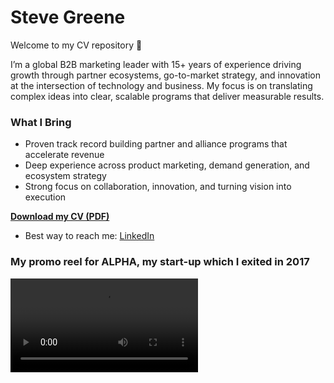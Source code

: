 # Steve Greene  

Welcome to my CV repository 👋  

I’m a global B2B marketing leader with 15+ years of experience driving growth through partner ecosystems, go-to-market strategy, and innovation at the intersection of technology and business. My focus is on translating complex ideas into clear, scalable programs that deliver measurable results.  

### What I Bring 
- Proven track record building partner and alliance programs that accelerate revenue  
- Deep experience across product marketing, demand generation, and ecosystem strategy  
- Strong focus on collaboration, innovation, and turning vision into execution  

**[Download my CV (PDF)](./Steve%20Greene_Global%20Marketing%20Leader.pdf)**
- Best way to reach me: [LinkedIn](https://www.linkedin.com/in/stevegreene)

### My promo reel for ALPHA, my start-up which I exited in 2017

![ALPHA Marketing Sizzle Reel](./ALPHA%20Marketing%20Sizzle%20Reel.mp4)
